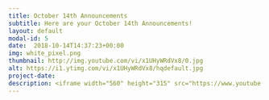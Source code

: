 ```yaml
---
title: October 14th Announcements
subtitle: Here are your October 14th Announcements!
layout: default
modal-id: 5 
date:  2018-10-14T14:37:23+00:00
img: white_pixel.png
thumbnail: http://img.youtube.com/vi/x1UHyWRdVx8/0.jpg
alt: https://i1.ytimg.com/vi/x1UHyWRdVx8/hqdefault.jpg
project-date: 
description: <iframe width="560" height="315" src="https://www.youtube.com/embed/x1UHyWRdVx8" frameborder="0" allowfullscreen></iframe> 
---
```

